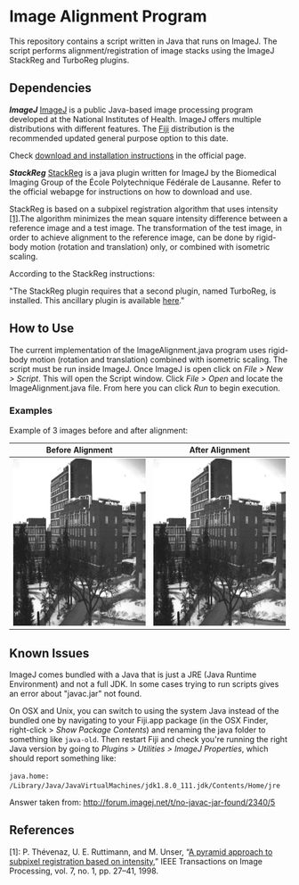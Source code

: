 # Image Alignment Program

This repository contains a script written in Java that runs on ImageJ. The script performs alignment/registration of image stacks using the ImageJ StackReg and TurboReg plugins.

## Dependencies

***ImageJ***
[ImageJ](https://imagej.net) is a public Java-based image processing program developed at the National Institutes of Health. ImageJ offers multiple distributions with different features. The [Fiji](https://imagej.net/Fiji) distribution is the recommended updated general purpose option to this date.

Check [download and installation instructions](https://imagej.net/Downloads) in the official page.

***StackReg***
[StackReg](http://bigwww.epfl.ch/thevenaz/stackreg/) is a java plugin written for ImageJ by the Biomedical Imaging Group of the École Polytechnique Fédérale de Lausanne. Refer to the official webapge for instructions on how to download and use.

StackReg is based on a subpixel registration algorithm that uses intensity <a>[[1]](#ref1)</a>.The algorithm minimizes the mean square intensity difference between a reference image and a test image. The transformation of the test image, in order to achieve alignment to the reference image, can be done by rigid-body motion (rotation and translation) only, or combined with isometric scaling.

According to the StackReg instructions:

"The StackReg plugin requires that a second plugin, named TurboReg, is installed. This ancillary plugin is available [here](http://bigwww.epfl.ch/thevenaz/turboreg/)."

## How to Use

The current implementation of the ImageAlignment.java program uses rigid-body motion (rotation and translation) combined with isometric scaling. The script must be run inside ImageJ. Once ImageJ is open click on *File > New > Script*. This will open the Script window. Click *File > Open* and locate the ImageAlignment.java file. From here you can click *Run* to begin execution.

### Examples

Example of 3 images before and after alignment:

Before Alignment           |  After Alignment
:-------------------------:|:-------------------------:
<img src="https://github.com/JLMARIN/imaging/blob/master/alignment/samples/raw.gif" width="400" height="300"> |  <img src="https://github.com/JLMARIN/imaging/blob/master/alignment/samples/aligned.gif" width="400" height="300">

## Known Issues

ImageJ comes bundled with a Java that is just a JRE (Java Runtime Environment) and not a full JDK. In some cases trying to run scripts gives an error about "javac.jar" not found.

On OSX and Unix, you can switch to using the system Java instead of the bundled one by navigating to your Fiji.app package (in the OSX Finder, right-click > *Show Package Contents*) and renaming the java folder to something like `java-old`. Then restart Fiji and check you're running the right Java version by going to *Plugins > Utilities > ImageJ Properties*, which should report something like:

`java.home: /Library/Java/JavaVirtualMachines/jdk1.8.0_111.jdk/Contents/Home/jre`

Answer taken from: http://forum.imagej.net/t/no-javac-jar-found/2340/5

## References

<a name="ref1">[1]</a>: P. Thévenaz, U. E. Ruttimann, and M. Unser, “[A pyramid approach to subpixel registration based on intensity](http://bigwww.epfl.ch/publications/thevenaz9801.html),” IEEE Transactions on Image Processing, vol. 7, no. 1, pp. 27–41, 1998.

